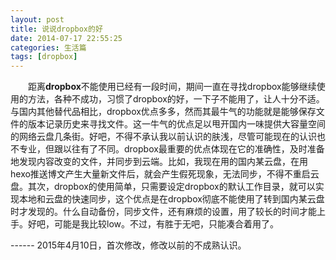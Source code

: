 ```yaml
---
layout: post
title: 说说dropbox的好
date: 2014-07-17 22:55:25
categories: 生活篇
tags: [dropbox]
---
```

　　距离**dropbox**不能使用已经有一段时间，期间一直在寻找dropbox能够继续使用的方法，各种不成功，习惯了dropbox的好，一下子不能用了，让人十分不适。与国内其他替代品相比，dropbox优点多多，然而其最牛气的功能就是能够保存文件的版本记录历史来寻找文件。这一牛气的优点足以甩开国内一味提供大容量空间的网络云盘几条街。好吧，不得不承认我以前认识的肤浅，尽管可能现在的认识也不专业，但跟以往有了不同。dropbox最重要的优点体现在它的准确性，及时准备地发现内容改变的文件，并同步到云端。比如，我现在用的国内某云盘，在用hexo推送博文产生大量新文件后，就会产生假死现象，无法同步，不得不重启云盘。其次，dropbox的使用简单，只需要设定dropbox的默认工作目录，就可以实现本地和云盘的快速同步，这个优点是在dropbox彻底不能使用了转到国内某云盘时才发现的。什么自动备份，同步文件，还有麻烦的设置，用了较长的时间才能上手。好吧，可能是我比较low。不过，有胜于无吧，只能凑合着用了。

\-\-\-\-\-\-
2015年4月10日，首次修改，修改以前的不成熟认识。